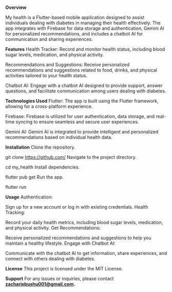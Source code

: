 **Overview**

My health is a Flutter-based mobile application designed to assist individuals dealing with diabetes in managing their health effectively. The app integrates with Firebase for data storage and authentication, Gemini AI for personalized recommendations, and includes a chatbot AI for communication and sharing experiences.

**Features**
Health Tracker: Record and monitor health status, including blood sugar levels, medication, and physical activity.

Recommendations and Suggestions: Receive personalized recommendations and suggestions related to food, drinks, and physical activities tailored to your health status.

Chatbot AI: Engage with a chatbot AI designed to provide support, answer questions, and facilitate communication among users dealing with diabetes.

**Technologies Used**
Flutter: The app is built using the Flutter framework, allowing for a cross-platform experience.

Firebase: Firebase is utilized for user authentication, data storage, and real-time syncing to ensure seamless and secure user experiences.

Gemini AI: Gemini AI is integrated to provide intelligent and personalized recommendations based on individual health data.

**Installation**
Clone the repository.


git clone https://github.com/
Navigate to the project directory.

cd my_health
Install dependencies.


flutter pub get
Run the app.


flutter run

**Usage**
Authentication:

Sign up for a new account or log in with existing credentials.
Health Tracking:

Record your daily health metrics, including blood sugar levels, medication, and physical activity.
Get Recommendations:

Receive personalized recommendations and suggestions to help you maintain a healthy lifestyle.
Engage with Chatbot AI:

Communicate with the chatbot AI to get information, share experiences, and connect with others dealing with diabetes.


**License**
This project is licensed under the MIT License.

**Support**
For any issues or inquiries, please contact **zachariebushu001@gmail.com.**

